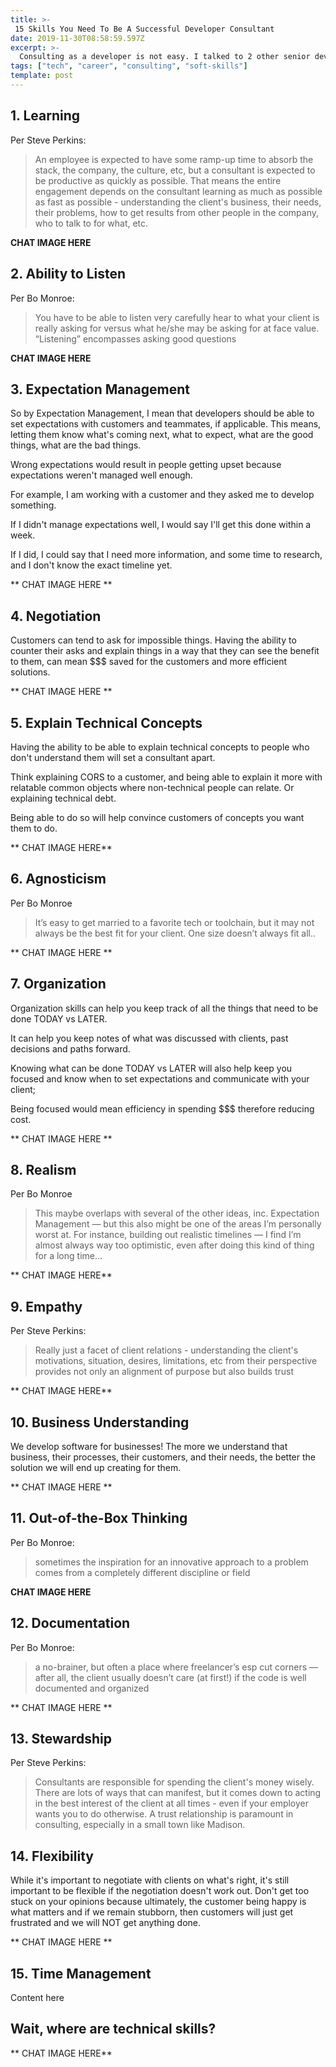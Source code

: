 ```yaml
---
title: >-
 15 Skills You Need To Be A Successful Developer Consultant
date: 2019-11-30T08:58:59.597Z
excerpt: >-
  Consulting as a developer is not easy. I talked to 2 other senior devs and we discussed what skills you need to be a successful developer consultant.
tags: ["tech", "career", "consulting", "soft-skills"]
template: post
---
```


## 1. Learning

Per Steve Perkins:

> An employee is expected to have some ramp-up time to absorb the stack, the company, the culture, etc, but a consultant is expected to be productive as quickly as possible. That means the entire engagement depends on the consultant learning as much as possible as fast as possible - understanding the client's business, their needs, their problems, how to get results from other people in the company, who to talk to for what, etc.

**CHAT IMAGE HERE**

## 2. Ability to Listen

Per Bo Monroe:

> You have to be able to listen very carefully hear to what your client is really asking for versus what he/she may be asking for at face value. “Listening” encompasses asking good questions

**CHAT IMAGE HERE**

## 3. Expectation Management

So by Expectation Management, I mean that developers should be able to set expectations with customers and teammates, if applicable.
This means, letting them know what's coming next, what to expect, what are the good things, what are the bad things.


Wrong expectations would result in people getting upset because expectations weren't managed well enough.

For example, I am working with a customer and they asked me to develop something.


If I didn't manage expectations well, I would say I'll get this done within a week.

If I did, I could say that I need more information, and some time to research, and I don't know the exact timeline yet.

** CHAT IMAGE HERE **

## 4. Negotiation

Customers can tend to ask for impossible things. Having the ability to counter their asks and explain things in a way that they can see the benefit to them, can mean $$$ saved for the customers and more efficient solutions.

** CHAT IMAGE HERE **

## 5. Explain Technical Concepts

Having the ability to be able to explain technical concepts to people who don't understand them will set a consultant apart.

Think explaining CORS to a customer, and being able to explain it more with relatable common objects where non-technical people can relate. Or explaining technical debt.

Being able to do so will help convince customers of concepts you want them to do.

** CHAT IMAGE HERE**

## 6. Agnosticism

Per Bo Monroe

> It’s easy to get married to a favorite tech or toolchain, but it may not always be the best fit for your client. One size doesn’t always fit all..

** CHAT IMAGE HERE **

## 7. Organization

Organization skills can help you keep track of all the things that need to be done  TODAY vs LATER.

It can help you keep notes of what was discussed with clients, past decisions and paths forward.


Knowing what can be done TODAY vs LATER will also help keep you focused and know when to set expectations and communicate with your client;


Being focused would mean efficiency in spending $$$ therefore reducing cost.

** CHAT IMAGE HERE **

## 8. Realism

Per Bo Monroe

>This maybe overlaps with several of the other ideas, inc. Expectation Management — but this also might be one of the areas I’m personally worst at. For instance, building out realistic timelines — I find I’m almost always way too optimistic, even after doing this kind of thing for a long time…

** CHAT IMAGE HERE**

## 9. Empathy

Per Steve Perkins:

> Really just a facet of client relations - understanding the client's motivations, situation, desires, limitations, etc from their perspective provides not only an alignment of purpose but also builds trust

** CHAT IMAGE HERE**

## 10. Business Understanding

We develop software for businesses!
The more we understand that business, their processes, their customers, and their needs, the better the solution we will end up creating for them.

** CHAT IMAGE HERE **

## 11. Out-of-the-Box Thinking

Per Bo Monroe:
> sometimes the inspiration for an innovative approach to a problem comes from a completely different discipline or field

**CHAT IMAGE HERE**

## 12. Documentation
Per Bo Monroe:
>a no-brainer, but often a place where freelancer’s esp cut corners — after all, the client usually doesn’t care (at first!) if the code is well documented and organized

** CHAT IMAGE HERE **

## 13. Stewardship

Per Steve Perkins:
>Consultants are responsible for spending the client's money wisely. There are lots of ways that can manifest, but it comes down to acting in the best interest of the client at all times - even if your employer wants you to do otherwise. A trust relationship is paramount in consulting, especially in a small town like Madison.

## 14. Flexibility

While it's important to negotiate with clients on what's right, it's still important to be flexible if the negotiation doesn't work out.
Don't get too stuck on your opinions because ultimately, the customer being happy is what matters and if we remain stubborn, then customers will just get frustrated and we will NOT get anything done.

** CHAT IMAGE HERE **

## 15. Time Management
Content here

## Wait, where are technical skills?
** CHAT IMAGE HERE**